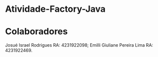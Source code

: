 # Atividade-Factory-Java
<h1>Colaboradores</h1>

Josué Israel Rodrigues RA: 4231922098; Emilli Giuliane Pereira Lima RA: 4231922469.